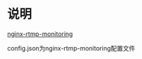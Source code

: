 # 说明

[nginx-rtmp-monitoring](https://github.com/fiftysoft/nginx-rtmp-monitoring)

config.json为nginx-rtmp-monitoring配置文件